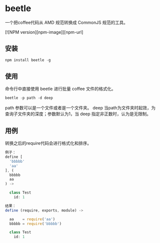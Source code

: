 beetle
====
一个把coffee代码从 AMD 规范转换成 CommonJS 规范的工具。

[![NPM version][npm-image]][npm-url]

## 安装
```js
npm install beetle -g
```

## 使用
命令行中直接使用 beetle 进行批量 coffee 文件的格式化。

```js
beetle -p path -d deep
```

path 参数可以是一个文件或者是一个文件夹。
deep 当path为文件夹时起效，为查询子文件夹的深度；参数默认为1，当 deep 指定非正数时，认为是无限制。

## 用例
转换之后的require代码会进行格式化和排序。

```js
例子：
define [
  'bbbbb'
  'aa'
], (
  bbbbb
  aa
) ->

  class Test
    id: 1

结果：
define (require, exports, module) ->

  aa    = require('aa')
  bbbbb = require('bbbbb')

  class Test
    id: 1
```


